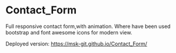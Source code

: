 # Contact_Form

Full responsive contact form,with animation. Where have been used bootstrap and font awesome icons for modern view.

Deployed version: https://msk-git.github.io/Contact_Form/
